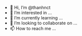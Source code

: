 - 👋 Hi, I’m @thanhnct
- 👀 I’m interested in ...
- 🌱 I’m currently learning ...
- 💞️ I’m looking to collaborate on ...
- 📫 How to reach me ...

<!---
thanhnct/thanhnct is a ✨ special ✨ repository because its `README.md` (this file) appears on your GitHub profile.
You can click the Preview link to take a look at your changes.
--->
